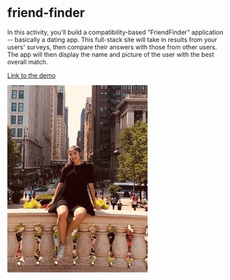 # friend-finder

In this activity, you'll build a compatibility-based "FriendFinder" application -- basically a dating app. This full-stack site will take in results from your users' surveys, then compare their answers with those from other users. The app will then display the name and picture of the user with the best overall match.

[Link to the demo](https://valeria-og.github.io/Reponsive-Portafolio/)

![Image of my portafolio](https://github.com/Valeria-OG/Reponsive-Portafolio/blob/master/assets/images/Val1.jpg)
